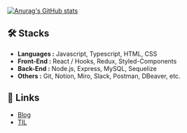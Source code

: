 [![Anurag's GitHub stats](https://github-readme-stats.vercel.app/api?username=romantech&hide=contribs,stars&count_private=true&show_icons=true&theme=graywhite)](https://github.com/anuraghazra/github-readme-stats)

## 🛠 Stacks
- **Languages :** Javascript, Typescript, HTML, CSS
- **Front-End :** React / Hooks, Redux, Styled-Components
- **Back-End :** Node.js, Express, MySQL, Sequelize
- **Others :** Git, Notion, Miro, Slack, Postman, DBeaver, etc.

## 🔗 Links
- [Blog](https://romantech.net)
- [TIL](https://bit.ly/3aVlTfm)
